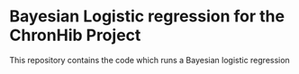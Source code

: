 # Bayesian Logistic regression for the ChronHib Project

This repository contains the code which runs a Bayesian logistic regression 

